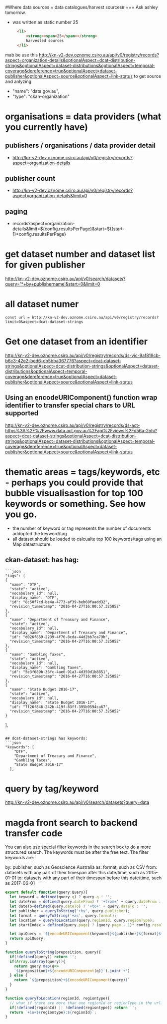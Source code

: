 
#Where data sources = data catalogues/harvest sources#
=== Ask ashley tomorrow.
- was written as static number 25
  ```html
    <li> 
        <strong><span>25</span></strong>
        harvested sources
    </li>
  ```

mab be use this http://kn-v2-dev.oznome.csiro.au/api/v0/registry/records?aspect=organization-details&optionalAspect=dcat-distribution-strings&optionalAspect=dataset-distributions&optionalAspect=temporal-coverage&dereference=true&optionalAspect=dataset-publisher&optionalAspect=source&optionalAspect=link-status 
to get source and anlyzing
- "name": "data.gov.au",
- "type": "ckan-organization"

# organisations = data providers (what you currently have)
## publishers / organisations / data provider detail
- http://kn-v2-dev.oznome.csiro.au/api/v0/registry/records?aspect=organization-details
## publisher count 
- http://kn-v2-dev.oznome.csiro.au/api/v0/registry/records?aspect=organization-details&limit=0
## paging 
- records?aspect=organization-details&limit=${config.resultsPerPage}&start=${(start-1)*config.resultsPerPage}


# get dataset number and dataset list for given publisher
http://kn-v2-dev.oznome.csiro.au/api/v0/search/datasets?query='*+by+publishername'&start=0&limit=0


# all dataset numer
    const url = http://kn-v2-dev.oznome.csiro.au/api/v0/registry/records?limit=0&aspect=dcat-dataset-strings


# Get one dataset from an identifier
http://kn-v2-dev.oznome.csiro.au/api/v0/registry/records/ds-vic-9af819cb-b6c3-42e2-bed6-cb5bba367776?aspect=dcat-dataset-strings&optionalAspect=dcat-distribution-strings&optionalAspect=dataset-distributions&optionalAspect=temporal-coverage&dereference=true&optionalAspect=dataset-publisher&optionalAspect=source&optionalAspect=link-status
## Using an encodeURIComponent() function wrap identifier to transfer special chars to URL supported
http://kn-v2-dev.oznome.csiro.au/api/v0/registry/records/ds-act-https%3A%2F%2Fwww.data.act.gov.au%2Fapi%2Fviews%2Fd56a-2nhi?aspect=dcat-dataset-strings&optionalAspect=dcat-distribution-strings&optionalAspect=dataset-distributions&optionalAspect=temporal-coverage&dereference=true&optionalAspect=dataset-publisher&optionalAspect=source&optionalAspect=link-status



# thematic areas = tags/keywords, etc - perhaps you could provide that bubble visualisastion for top 100 keywords or something. See how you go.
- the number of keyword or tag represents the number of documents addopted the keyword/tag
- all dataset should be loaded to calcualte top 100 keywords/tags using an Map datastructure. 
## ckan-dataset: has hag:
    ```json
    "tags": [
    {
      "name": "DTF",
      "state": "active",
      "vocabulary_id": null,
      "display_name": "DTF",
      "id": "8c50f7cd-be4a-4773-af39-beb60faadd32",
      "revision_timestamp": "2016-04-27T16:00:57.325852"
    },
    {
      "name": "Department of Treasury and Finance",
      "state": "active",
      "vocabulary_id": null,
      "display_name": "Department of Treasury and Finance",
      "id": "d026f859-2239-4f76-8cda-44d2bb7ca79b",
      "revision_timestamp": "2016-04-27T16:00:57.325852"
    },
    {
      "name": "Gambling Taxes",
      "state": "active",
      "vocabulary_id": null,
      "display_name": "Gambling Taxes",
      "id": "5e3f689b-36fc-4ae0-91a3-4d359d1b8851",
      "revision_timestamp": "2016-04-27T16:00:57.325852"
    },
    {
      "name": "State Budget 2016-17",
      "state": "active",
      "vocabulary_id": null,
      "display_name": "State Budget 2016-17",
      "id": "7f26f846-242b-419f-83ff-395b9594ca67",
      "revision_timestamp": "2016-04-27T16:00:57.325852"
    }
  ],
  ```

## dcat-dataset-strings has keywords:
  ```json
  "keywords": [
      "DTF",
      "Department of Treasury and Finance",
      "Gambling Taxes",
      "State Budget 2016-17"
    ],
  ```

# query by tag/keyword
http://kn-v2-dev.oznome.csiro.au/api/v0/search/datasets?query=data


# magda front search to backend transfer code
You can also use special filter keywords in the search box to do a more structured search. The keywords must be after the free text. The filter keywords are:

by: publisher, such as Geoscience Australia
as: format, such as CSV
from: datasets with any part of their timespan after this date/time, such as 2015-01-01
to: datasets with any part of their timespan before this date/time, such as 2017-06-01
  ```javascript
  export default function(query:Query){
    let keyword = defined(query.q) ? query.q : '';
    let dateFrom = defined(query.dateFrom) ? '+from+' + query.dateFrom : '';
    let dateTo=defined(query.dateTo) ? '+to+' + query.dateTo : '';
    let publisher = queryToString('+by', query.publisher);
    let format = queryToString('+as', query.format);
    let location = queryToLocation(query.regionId, query.regionType);
    let startIndex = defined(query.page) ? (query.page - 1)* config.resultsPerPage : 0;

    let apiQuery = `${encodeURIComponent(keyword)}${publisher}${format}${dateFrom}${dateTo}${location}&start=${startIndex}&limit=${config.resultsPerPage}`;
    return apiQuery;
  }

  function queryToString(preposition, query){
    if(!defined(query)) return '';
    if(Array.isArray(query)){
      return query.map(q=>
      `${preposition}+${encodeURIComponent(q)}`).join('+')
    } else {
      return `${preposition}+${encodeURIComponent(query)}`
    }
  }

  function queryToLocation(regionId, regiontype){
    // what if there are more than one regionId or regionType in the url?
    if(!defined(regionId) || !defined(regiontype)) return '';
    return `+in+${regiontype}:${regionId}`;
  }
  ```